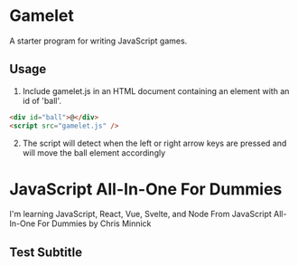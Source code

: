 # Gamelet

A starter program for writing JavaScript games.

## Usage

1. Include gamelet.js in an HTML document containing an element with an id of 'ball'.

```html
<div id="ball">@</div>
<script src="gamelet.js" />
```

2. The script will detect when the left or right arrow keys are pressed and will move the ball element accordingly

# JavaScript All-In-One For Dummies

I'm learning JavaScript, React, Vue, Svelte, and Node From JavaScript All-In-One For Dummies by Chris Minnick

## Test Subtitle
